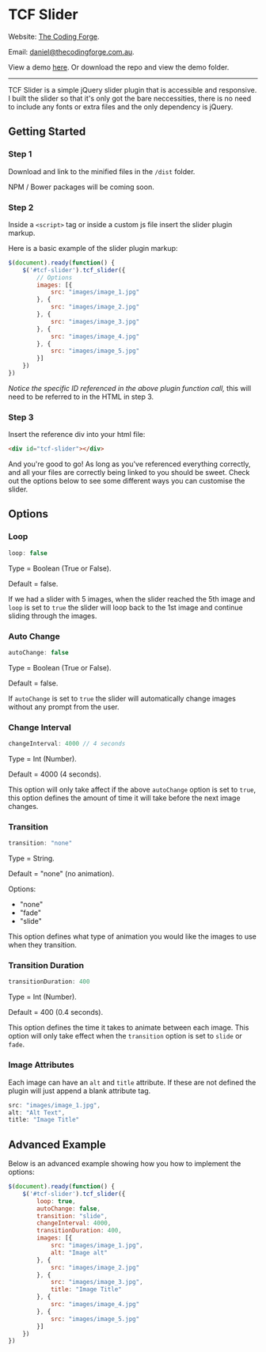 # TCF Slider
Website: [The Coding Forge](http://thecodingforge.com.au/).

Email: <daniel@thecodingforge.com.au>.

View a demo [here](http://thecodingforge.com.au/slider). Or download the repo and view the demo folder. 

----

TCF Slider is a simple jQuery slider plugin that is accessible and responsive. I built the slider so that it's only got the bare neccessities, there is no need to include any fonts or extra files and the only dependency is jQuery.

## Getting Started

### Step 1
Download and link to the minified files in the `/dist` folder.

NPM / Bower packages will be coming soon.


### Step 2
Inside a `<script>` tag or inside a custom js file insert the slider plugin markup.

Here is a basic example of the slider plugin markup:
```javascript
$(document).ready(function() {
    $('#tcf-slider').tcf_slider({
        // Options
        images: [{
            src: "images/image_1.jpg"
        }, {
            src: "images/image_2.jpg"
        }, {
            src: "images/image_3.jpg"
        }, {
            src: "images/image_4.jpg"
        }, {
            src: "images/image_5.jpg"
        }]
    })
})
```
*Notice the specific ID referenced in the above plugin function call,* this will need to be referred to in the HTML in step 3.

### Step 3
Insert the reference div into your html file:

```html
<div id="tcf-slider"></div>
```

And you're good to go! As long as you've referenced everything correctly, and all your files are correctly being linked to you should be sweet. Check out the options below to see some different ways you can customise the slider.

## Options
    	
### Loop
```javascript
loop: false
```
Type = Boolean (True or False).

Default = false.

If we had a slider with 5 images, when the slider reached the 5th image and `loop` is set to `true` the slider will loop back to the 1st image and continue sliding through the images.

### Auto Change
```javascript
autoChange: false
```
Type = Boolean (True or False).

Default = false.

If `autoChange` is set to `true` the slider will automatically change images without any prompt from the user.

### Change Interval
```javascript
changeInterval: 4000 // 4 seconds
```
Type = Int (Number).

Default = 4000 (4 seconds).

This option will only take affect if the above `autoChange` option is set to `true`, this option defines the amount of time it will take before the next image changes.

### Transition
```javascript
transition: "none"
```
Type = String.

Default = "none" (no animation).

Options:
* "none"
* "fade"
* "slide"

This option defines what type of animation you would like  the images to use when they transition.


### Transition Duration
```javascript
transitionDuration: 400
```
Type = Int (Number).

Default = 400 (0.4 seconds).

This option defines the time it takes to animate between each image. This option will only take effect when the `transition` option is set to `slide` or `fade`.

### Image Attributes
Each image can have an `alt` and `title` attribute. If these are not defined the plugin will just append a blank attribute tag.
```javascript
src: "images/image_1.jpg",
alt: "Alt Text",
title: "Image Title"
```

## Advanced Example
Below is an advanced example showing how you how to implement the options:
```javascript
$(document).ready(function() {
    $('#tcf-slider').tcf_slider({
        loop: true,
        autoChange: false,
        transition: "slide",
        changeInterval: 4000,
        transitionDuration: 400,
        images: [{
            src: "images/image_1.jpg",
            alt: "Image alt"
        }, {
            src: "images/image_2.jpg"
        }, {
            src: "images/image_3.jpg",
            title: "Image Title"
        }, {
            src: "images/image_4.jpg"
        }, {
            src: "images/image_5.jpg"
        }]
    })
})
```